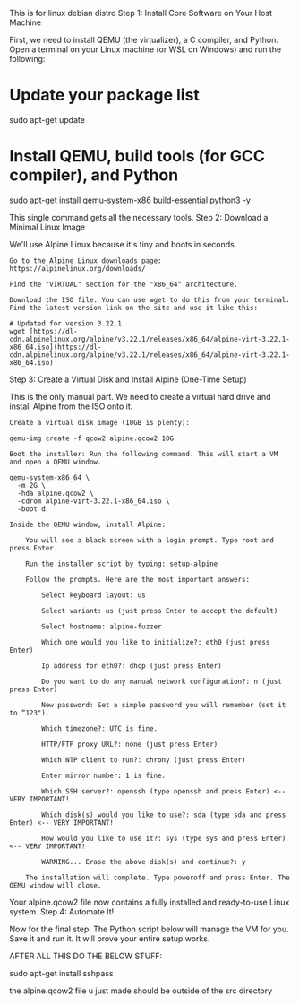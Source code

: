 This is for linux debian distro
Step 1: Install Core Software on Your Host Machine

First, we need to install QEMU (the virtualizer), a C compiler, and Python. Open a terminal on your Linux machine (or WSL on Windows) and run the following:

# Update your package list
sudo apt-get update

# Install QEMU, build tools (for GCC compiler), and Python
sudo apt-get install qemu-system-x86 build-essential python3 -y


This single command gets all the necessary tools.
Step 2: Download a Minimal Linux Image

We'll use Alpine Linux because it's tiny and boots in seconds.

    Go to the Alpine Linux downloads page: https://alpinelinux.org/downloads/

    Find the "VIRTUAL" section for the "x86_64" architecture.

    Download the ISO file. You can use wget to do this from your terminal. Find the latest version link on the site and use it like this:

    # Updated for version 3.22.1
    wget [https://dl-cdn.alpinelinux.org/alpine/v3.22.1/releases/x86_64/alpine-virt-3.22.1-x86_64.iso](https://dl-cdn.alpinelinux.org/alpine/v3.22.1/releases/x86_64/alpine-virt-3.22.1-x86_64.iso)

Step 3: Create a Virtual Disk and Install Alpine (One-Time Setup)

This is the only manual part. We need to create a virtual hard drive and install Alpine from the ISO onto it.

    Create a virtual disk image (10GB is plenty):

    qemu-img create -f qcow2 alpine.qcow2 10G

    Boot the installer: Run the following command. This will start a VM and open a QEMU window.

    qemu-system-x86_64 \
      -m 2G \
      -hda alpine.qcow2 \
      -cdrom alpine-virt-3.22.1-x86_64.iso \
      -boot d

    Inside the QEMU window, install Alpine:

        You will see a black screen with a login prompt. Type root and press Enter.

        Run the installer script by typing: setup-alpine

        Follow the prompts. Here are the most important answers:

            Select keyboard layout: us

            Select variant: us (just press Enter to accept the default)

            Select hostname: alpine-fuzzer

            Which one would you like to initialize?: eth0 (just press Enter)

            Ip address for eth0?: dhcp (just press Enter)

            Do you want to do any manual network configuration?: n (just press Enter)

            New password: Set a simple password you will remember (set it to “123").

            Which timezone?: UTC is fine.

            HTTP/FTP proxy URL?: none (just press Enter)

            Which NTP client to run?: chrony (just press Enter)

            Enter mirror number: 1 is fine.

            Which SSH server?: openssh (type openssh and press Enter) <-- VERY IMPORTANT!

            Which disk(s) would you like to use?: sda (type sda and press Enter) <-- VERY IMPORTANT!

            How would you like to use it?: sys (type sys and press Enter) <-- VERY IMPORTANT!

            WARNING... Erase the above disk(s) and continue?: y

        The installation will complete. Type poweroff and press Enter. The QEMU window will close.

Your alpine.qcow2 file now contains a fully installed and ready-to-use Linux system.
Step 4: Automate It!

Now for the final step. The Python script below will manage the VM for you. Save it and run it. It will prove your entire setup works.


AFTER ALL THIS DO THE BELOW STUFF:

sudo apt-get install sshpass

the alpine.qcow2 file u just made should be outside of the src directory 